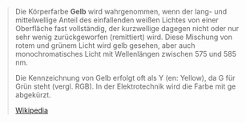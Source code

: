 > Die Körperfarbe **Gelb** wird wahrgenommen, wenn der lang- und mittelwellige Anteil des einfallenden weißen Lichtes von einer Oberfläche fast vollständig, der kurzwellige dagegen nicht oder nur sehr wenig zurückgeworfen (remittiert) wird. Diese Mischung von rotem und grünem Licht wird gelb gesehen, aber auch monochromatisches Licht mit Wellenlängen zwischen 575 und 585 nm.
>
> Die Kennzeichnung von Gelb erfolgt oft als Y (en: Yellow), da G für Grün steht (vergl. RGB). In der Elektrotechnik wird die Farbe mit ge abgekürzt.
>
> [Wikipedia](https://de.wikipedia.org/wiki/Gelb)